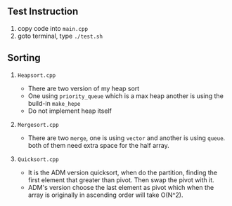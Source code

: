 ## Test Instruction
1. copy code into `main.cpp`
2. goto terminal, type `./test.sh`

## Sorting
1. `Heapsort.cpp`
	* There are two version of my heap sort
	* One using `priority_queue` which is a max heap another is using the build-in `make_hepe`
	* Do not implement heap itself

2. `Mergesort.cpp`
	* There are two `merge`, one is using `vector` and another is using `queue`. both of them need extra space for the half array.

3. `Quicksort.cpp`
	* It is the ADM version quicksort, when do the partition, finding the first element that greater than pivot. Then swap the pivot with it.
	* ADM's version choose the last element as pivot which when the array is originally in ascending order will take O(N^2).
